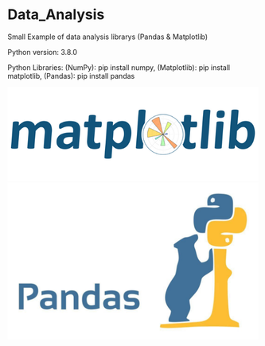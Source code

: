# Data_Analysis
Small Example of data analysis librarys (Pandas &amp; Matplotlib)

Python version: 3.8.0

Python Libraries: (NumPy): pip install numpy, (Matplotlib): pip install matplotlib, (Pandas): pip install pandas

![](img/matplotlib.png)
![](img/pandas.jpeg)
